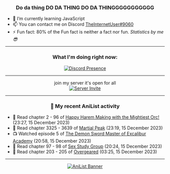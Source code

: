 <div align="center">

### Do da thing DO DA THING DO DA THINGGGGGGGGGGG
</div>

- 🌱 I’m currently learning JavaScript
- 📫 You can contact me on Discord [TheInternetUser#9060](https://discord.com/users/534117072796385300)
- ⚡ Fun fact: 80% of the Fun fact is neither a fact nor fun. _Statistics by me 😎_
<hr>

<div align="center">

### What I'm doing right now:
[![Discord Presence](https://lanyard.cnrad.dev/api/534117072796385300)](https://discord.com/users/534117072796385300)
<hr>

join my server it's open for all <br>
[![Server Invite](https://invidget.switchblade.xyz/bfYgVHxrSs)](https://discord.gg/bfYgVHxrSs)

<hr>
  
### 🌸 My recent AniList activity

</div>

<!-- ANILIST_ACTIVITY:start -->

-   📖 Read chapter 2 - 96 of [Happy Harem Making with the Mightiest Orc!](https://anilist.co/manga/116809) (23:27, 15 December 2023)
-   📖 Read chapter 3325 - 3639 of [Martial Peak](https://anilist.co/manga/104494) (23:19, 15 December 2023)
-   📺 Watched episode 5 of [The Demon Sword Master of Excalibur Academy](https://anilist.co/anime/140501) (20:58, 15 December 2023)
-   📖 Read chapter 97 - 98 of [Sex Study Group](https://anilist.co/manga/145493) (20:24, 15 December 2023)
-   📖 Read chapter 203 - 205 of [Overgeared](https://anilist.co/manga/117460) (03:25, 15 December 2023)

<!-- ANILIST_ACTIVITY:end -->
<hr>

<div align="center">

[![AniList Banner](https://img.anili.st/User/929966)](https://anilist.co/user/TheInternetUser)

<!-- ![Profile views](https://gpvc.arturio.dev/TheInternetUse7) Since 2023-01-09 -->
<br>


</div>
